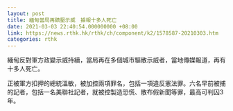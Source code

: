 ```yaml
---
layout: post
title: 緬甸當局再鎮壓示威　據報十多人死亡
date: 2021-03-03 22:40:54.000000000 +08:00
link: https://news.rthk.hk/rthk/ch/component/k2/1578587-20210303.htm
categories: rthk
---
```


緬甸反對軍方政變示威持續，當局再在多個城市驅散示威者，當地傳媒報道，再有十多人死亡。

正被軍方扣押的總統溫敏，被加控兩項罪名，包括一項違反憲法罪。六名早前被捕的記者，包括一名美聯社記者，就被控製造恐慌、散布假新聞等罪，最高可判囚3年。
